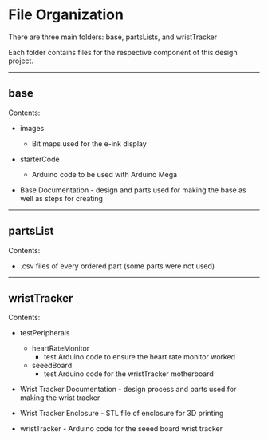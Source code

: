 # File Organization
There are three main folders: base, partsLists, and wristTracker

Each folder contains files for the respective component of this design project.

---

## base
Contents: 

* images
    * Bit maps used for the e-ink display

* starterCode
    * Arduino code to be used with Arduino Mega

* Base Documentation - design and parts used for making the base as well as steps for creating

---

## partsList
Contents:

* .csv files of every ordered part (some parts were not used)

---

## wristTracker
Contents:

* testPeripherals
    * heartRateMonitor
        * test Arduino code to ensure the heart rate monitor worked
    * seeedBoard
        * test Arduino code for the wristTracker motherboard

* Wrist Tracker Documentation - design process and parts used for making the wrist tracker

* Wrist Tracker Enclosure - STL file of enclosure for 3D printing

* wristTracker - Arduino code for the seeed board wrist tracker
    